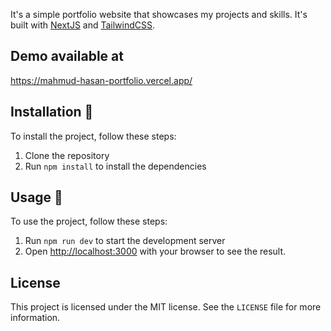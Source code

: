 It's a simple portfolio website that showcases my projects and skills. It's built with [NextJS](https://nextjs.org/) and [TailwindCSS](https://tailwindcss.com/).

## Demo available at 
https://mahmud-hasan-portfolio.vercel.app/

## Installation :wrench:

To install the project, follow these steps:

1. Clone the repository
2. Run `npm install` to install the dependencies

## Usage :rocket:

To use the project, follow these steps:

1. Run `npm run dev` to start the development server
2. Open [http://localhost:3000](http://localhost:3000) with your browser to see the result.

## License

This project is licensed under the MIT license. See the `LICENSE` file for more information.
